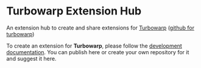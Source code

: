 # Turbowarp Extension Hub
An extension hub to create and share extensions for [Turbowarp](https://turbowarp.org) ([github for turbowarp](https://github.com/TurboWarp))

To create an extension for **Turbowarp**, please follow the [development documentation](https://docs.turbowarp.org/development).
You can publish here or create your own repository for it and suggest it here.

